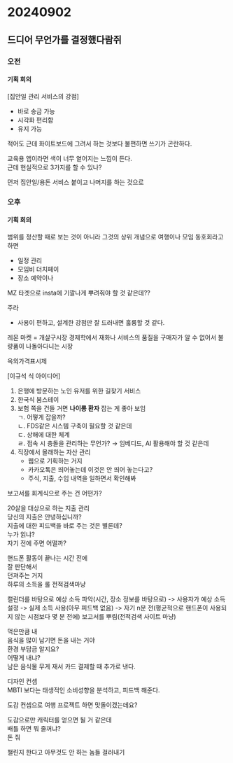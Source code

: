 # 20240902
## 드디어 무언가를 결정했다람쥐

### 오전
#### 기획 회의
[집안일 관리 서비스의 강점]  

- 바로 송금 가능
- 시각화 편리함
- 유지 가능

적어도 근데 화이트보드에 그려서 하는 것보다 불편하면 쓰기가 곤란하다.  

교육용 앱이라면 색이 너무 옅어지는 느낌이 든다.  
근데 현실적으로 3가지를 할 수 있나?  

먼저 집안일/용돈 서비스 붙이고 나머지를 하는 것으로  

### 오후
#### 기획 회의
범위를 정산할 때로 보는 것이 아니라 그것의 상위 개념으로
여행이나 모임
동호회라고 하면
- 일정 관리
- 모임비 더치페이
- 장소 예약이나

MZ 타겟으로
insta에 기깔나게 뿌려줘야 할 것 같은데??

주라
- 사용이 편하고, 설계한 강점만 잘 드러내면 훌륭할 것 같다.

레몬 마켓 = 개살구시장
경제학에서 재화나 서비스의 품질을 구매자가 알 수 없어서 불량품이 나돌아다니는 시장


옥외가격표시제

[이규석 식 아이디어]  
1. 은행에 방문하는 노인 유저를 위한 길찾기 서비스
2. 한국식 붐스테이
3. 보험 쪽을 건들 거면 **나이롱 환자** 잡는 게 좋아 보임  
    ㄱ. 어떻게 잡을까?  
    ㄴ. FDS같은 시스템 구축이 필요할 것 같은데  
    ㄷ. 상해에 대한 체계  
    ㄹ. 접속 시 충돌을 관리하는 무언가? → 임베디드, AI 활용해야 할 것 같은데  
4. 직장에서 몰래하는 자산 관리
    - 웹으로 기획하는 거지
    - 카카오톡은 띄어놓는데 이것은 안 띄어 놓는다고?
    - 주식, 지출, 수입 내역을 일하면서 확인해봐

보고서를 회계식으로 주는 건 어떤가?  

20살을 대상으로 하는 지출 관리  
당신의 지출은 안녕하십니까?  
지출에 대한 피드백을 바로 주는 것은 별론데?  
누가 읽냐?  
자기 전에 주면 어떨까?  

핸드폰 활동이 끝나는 시간 전에  
잘 판단해서  
던져주는 거지  
하루의 소득을 롤 전적검색마냥  

캘린더를 바탕으로 예상 소득 파악(시간, 장소 정보를 바탕으로) -> 사용자가 예상 소득 설정 -> 실제 소득 사용(아무 피드백 없음) -> 자기 n분 전(평균적으로 핸드폰이 사용되지 않는 시점보다 몇 분 전에) 보고서를 뿌림(전적검색 사이트 마냥)  


먹은만큼 내  
음식을 많이 남기면 돈을 내는 거야  
환경 부담금 알지요?  
어떻게 내냐?  
남은 음식물 무게 재서 카드 결제할 때 추가로 낸다.  


디자인 컨셉  
MBTI 보다는 태생적인 소비성향을 분석하고, 피드백 해준다.  

도감 컨셉으로 여행 프로젝트 하면 맛돌이겠는데요?  

도감으로만 캐릭터를 얻으면 될 거 같은데  
배틀 하면 뭐 줄꺼냐?  
돈 줘  

챌린지 한다고 아무것도 안 하는 놈들 걸러내기  